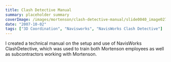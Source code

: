 ```yaml
---
title: Clash Detective Manual
summary: placeholder summary
coverImage: /images/mortenson/clash-detective-manual/slide0040_image027.png
date: "2007-10-02"
tags: ["3D Coordination", "Navisworks", "NavisWorks Clash Detective"]
---
```


I created a technical manual on the setup and use of NavisWorks ClashDetective, which was used to train both Mortenson employees as well as subcontractors working with Mortenson.
